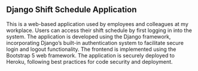 ## Django Shift Schedule Application

This is a web-based application used by employees and colleagues at my workplace. 
Users can access their shift schedule by first logging in into the system. 
The application is developed using the Django framework, incorporating Django’s built-in authentication system to facilitate secure login and logout functionality. 
The frontend is implemented using the Bootstrap 5 web framework.
The application is securely deployed to Heroku, following best practices for code security and deployment.
